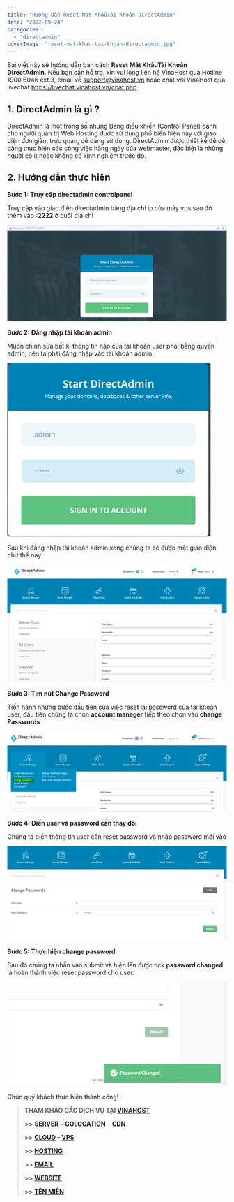 ```yaml
---
title: "Hướng Dẫn Reset Mật KhẩuTài Khoản DirectAdmin"
date: "2022-09-24"
categories: 
  - "directadmin"
coverImage: "reset-mat-khau-tai-khoan-directadmin.jpg"
---
```


Bài viết này sẽ hướng dẫn bạn cách **Reset Mật KhẩuTài Khoản DirectAdmin**. Nếu bạn cần hỗ trợ, xin vui lòng liên hệ VinaHost qua Hotline 1900 6046 ext.3, email về support@vinahost.vn hoặc chat với VinaHost qua livechat https://livechat.vinahost.vn/chat.php.

## **1\. DirectAdmin là gì ?**

DirectAdmin là một trong số những Bảng điều khiển (Control Panel) dành cho người quản trị Web Hosting được sử dụng phổ biến hiện nay với giao diện đơn giản, trực quan, dễ dàng sử dụng. DirectAdmin được thiết kế để dễ dàng thực hiện các công việc hàng ngày của webmaster, đặc biệt là những người có ít hoặc không có kinh nghiệm trước đó.

## 2\. Hướng dẫn thực hiện

**Bước 1:** **Truy cập directadmin controlpanel**

Truy cập vào giao điện directadmin bằng địa chỉ ip của máy vps sau đó thêm vào **:2222** ở cuối địa chỉ

![](images/reset-mat-khau-tai-khoan-directadmin-1.png)

**Bước 2: Đăng nhập tài khoản admin**

Muốn chỉnh sửa bất kì thông tin nào của tài khoản user phải bằng quyền admin, nên ta phải đăng nhập vào tài khoản admin.

![DirectAdmin](images/reset-mat-khau-tai-khoan-directadmin-2.png)

Sau khi đăng nhập tài khoản admin xong chúng ta sẽ được một giao diện như thế này:

![](images/reset-mat-khau-tai-khoan-directadmin-3.png)

**Bước 3: Tìm nút Change Password**

Tiến hành những bước đầu tiên của việc reset lại password của tài khoản user, đầu tiên chúng ta chọn **account manager** tiếp theo chọn vào **change Passwords**

![](images/reset-mat-khau-tai-khoan-directadmin-4.png)

**Bước 4: Điền user và password cần thay đổi**

Chúng ta điền thông tin user cần reset password và nhập password mới vào

![](images/reset-mat-khau-tai-khoan-directadmin-5.png)

**Bước 5: Thực hiện change password**

Sau đó chúng ta nhấn vào submit và hiện lên được tick **password changed** là hoàn thành việc reset password cho user.

![](images/reset-mat-khau-tai-khoan-directadmin-6.png)

Chúc quý khách thực hiện thành công!

> **THAM KHẢO CÁC DỊCH VỤ TẠI [VINAHOST](https://vinahost.vn/)**
> 
> **\>>** [**SERVER**](https://vinahost.vn/thue-may-chu-rieng/) **–** [**COLOCATION**](https://vinahost.vn/colocation.html) – [**CDN**](https://vinahost.vn/dich-vu-cdn-chuyen-nghiep)
> 
> **\>> [CLOUD](https://vinahost.vn/cloud-server-gia-re/) – [VPS](https://vinahost.vn/vps-ssd-chuyen-nghiep/)**
> 
> **\>> [HOSTING](https://vinahost.vn/wordpress-hosting)**
> 
> **\>> [EMAIL](https://vinahost.vn/email-hosting)**
> 
> **\>> [WEBSITE](http://vinawebsite.vn/)**
> 
> **\>> [TÊN MIỀN](https://vinahost.vn/ten-mien-gia-re/)**
